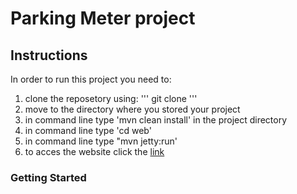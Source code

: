 # Parking Meter project

## Instructions
In order to run this project you need to: 
1. clone the reposetory using:
'''
git clone
'''
2. move to the directory where you stored your project
3. in command line type 'mvn clean install' in the project directory
4. in command line type 'cd web'
5. in command line type "mvn jetty:run'
6. to acces the website click the [link](http://localhost:8680)

### Getting Started



